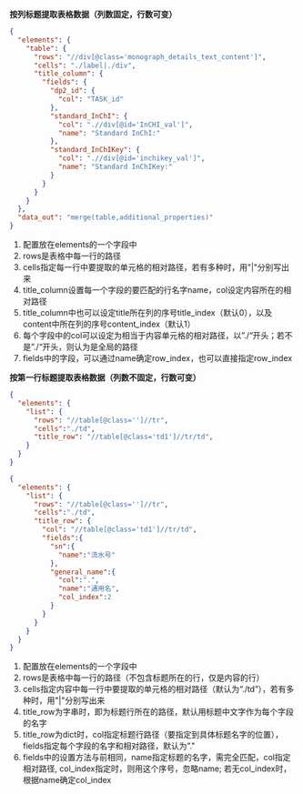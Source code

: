 **按列标题提取表格数据（列数固定，行数可变）**

```json
{
  "elements": {
    "table": {
      "rows": "//div[@class='monograph_details_text_content']",
      "cells": "./label|./div",
      "title_column": {
        "fields": {
          "dp2_id": {
            "col": "TASK_id"
          },
          "standard_InChI": {
            "col": ".//div[@id='InCHI_val']",
            "name": "Standard InChI:"
          },
          "standard_InChIKey": {
            "col": ".//div[@id='inchikey_val']",
            "name": "Standard InChIKey:"
          }
        }
      }
    }
  },
  "data_out": "merge(table,additional_properties)"
}
```

1. 配置放在elements的一个字段中
2. rows是表格中每一行的路径
3. cells指定每一行中要提取的单元格的相对路径，若有多种时，用"|"分别写出来
4. title_column设置每一个字段的要匹配的行名字name，col设定内容所在的相对路径
5. title_column中也可以设定title所在列的序号title_index（默认0），以及content中所在列的序号content_index（默认1）
6. 每个字段中的col可以设定为相当于内容单元格的相对路径，以”./“开头；若不是”./“开头，则认为是全局的路径
7. fields中的字段，可以通过name确定row_index，也可以直接指定row_index

**按第一行标题提取表格数据（列数不固定，行数可变）**

```json
{
  "elements": {
    "list": {
      "rows": "//table[@class='']//tr",
      "cells":"./td",
      "title_row": "//table[@class='td1']//tr/td",
    }
  }
}

{
  "elements": {
    "list": {
      "rows": "//table[@class='']//tr",
      "cells":"./td",
      "title_row": {
        "col": "//table[@class='td1']//tr/td",
        "fields":{
          "sn":{
            "name":"流水号"
          },
          "general_name":{
            "col":".",
            "name":"通用名",
            "col_index":2
          }
        }
      }
    }
  }
}
```

1. 配置放在elements的一个字段中
2. rows是表格中每一行的路径（不包含标题所在的行，仅是内容的行）
3. cells指定内容中每一行中要提取的单元格的相对路径（默认为“./td”），若有多种时，用"|"分别写出来
4. title_row为字串时，即为标题行所在的路径，默认用标题中文字作为每个字段的名字
5. title_row为dict时，col指定标题行路径（要指定到具体标题名字的位置），fields指定每个字段的名字和相对路径，默认为”."
6. fields中的设置方法与前相同，name指定标题的名字，需完全匹配，col指定相对路径, col_index指定时，则用这个序号，忽略name; 若无col_index时，根据name确定col_index